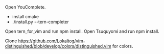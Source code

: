Open YouComplete.
* install cmake
* ./install.py --tern-completer

Open tern_for_vim and run npm install.
Open Tsuquyomi and run npm install.

Clone https://github.com/Lokaltog/vim-distinguished/blob/develop/colors/distinguished.vim for colors.
